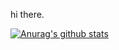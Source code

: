 hi there.

[![Anurag's github stats](https://github-readme-stats.vercel.app/api?username=bootjp)](https://github.com/anuraghazra/github-readme-stats)
